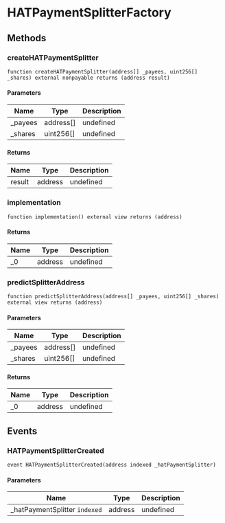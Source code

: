 # HATPaymentSplitterFactory









## Methods

### createHATPaymentSplitter

```solidity
function createHATPaymentSplitter(address[] _payees, uint256[] _shares) external nonpayable returns (address result)
```





#### Parameters

| Name | Type | Description |
|---|---|---|
| _payees | address[] | undefined |
| _shares | uint256[] | undefined |

#### Returns

| Name | Type | Description |
|---|---|---|
| result | address | undefined |

### implementation

```solidity
function implementation() external view returns (address)
```






#### Returns

| Name | Type | Description |
|---|---|---|
| _0 | address | undefined |

### predictSplitterAddress

```solidity
function predictSplitterAddress(address[] _payees, uint256[] _shares) external view returns (address)
```





#### Parameters

| Name | Type | Description |
|---|---|---|
| _payees | address[] | undefined |
| _shares | uint256[] | undefined |

#### Returns

| Name | Type | Description |
|---|---|---|
| _0 | address | undefined |



## Events

### HATPaymentSplitterCreated

```solidity
event HATPaymentSplitterCreated(address indexed _hatPaymentSplitter)
```





#### Parameters

| Name | Type | Description |
|---|---|---|
| _hatPaymentSplitter `indexed` | address | undefined |



